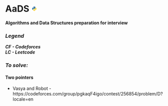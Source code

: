 # AaDS <code><img height="20" src="https://raw.githubusercontent.com/github/explore/80688e429a7d4ef2fca1e82350fe8e3517d3494d/topics/python/python.png"></code>
**Algorithms and Data Structures  preparation for interview**

### _Legend_
**_CF - Codeforces_**
<br>
**_LC - Leetcode_**

### _To solve:_
#### Two pointers
<ul>
  <li>Vasya and Robot - https://codeforces.com/group/pgkaqF4igo/contest/256854/problem/D?locale=en</li>
</ul>


